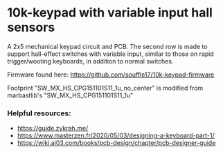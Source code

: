 # 10k-keypad with variable input hall sensors

A 2x5 mechanical keypad circuit and PCB. The second row is made to support hall-effect switches with variable input, similar to those on rapid trigger/wooting keyboards, in addition to normal switches.          

Firmware found here: https://github.com/souffle17/10k-keypad-firmware          

Footprint "SW_MX_HS_CPG151101S11_1u_no_center" is modified from marbastlib's "SW_MX_HS_CPG151101S11_1u"

### Helpful resources:
- https://guide.zykrah.me/
- https://www.masterzen.fr/2020/05/03/designing-a-keyboard-part-1/
- https://wiki.ai03.com/books/pcb-design/chapter/pcb-designer-guide
